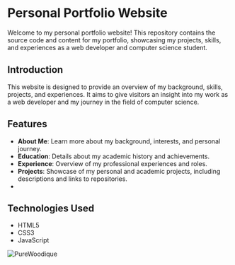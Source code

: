 # Personal Portfolio Website

Welcome to my personal portfolio website! This repository contains the source code and content for my portfolio, showcasing my projects, skills, and experiences as a web developer and computer science student.



## Introduction

This website is designed to provide an overview of my background, skills, projects, and experiences. It aims to give visitors an insight into my work as a web developer and my journey in the field of computer science.

## Features

- **About Me**: Learn more about my background, interests, and personal journey.
- **Education**: Details about my academic history and achievements.
- **Experience**: Overview of my professional experiences and roles.
- **Projects**: Showcase of my personal and academic projects, including descriptions and links to repositories.
- 
## Technologies Used

- HTML5
- CSS3
- JavaScript

![PureWoodique](https://github.com/user-attachments/assets/c39aefb5-e3af-4ff0-995c-fc2c57a9a025)
